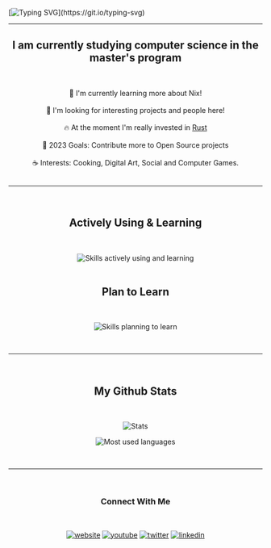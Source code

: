 [![Typing SVG](https://readme-typing-svg.demolab.com?font=Dejavu+Sans+Mono&size=32&pause=1000&color=FAFAFA&center=true&width=940&lines=Hi+there%2C+I'm+Thomas+%F0%9F%91%8B+Welcome+to+my+Profile!)](https://git.io/typing-svg)

---

<div align="center">

## **I am currently studying computer science in the master's program**
<br>

🌱 I'm currently learning more about Nix! <br><br>
🐾 I'm looking for interesting projects and people here! <br><br>
🔥 At the moment I'm really invested in [Rust](https://www.rust-lang.org/) <br><br>
🌊 2023 Goals: Contribute more to Open Source projects <br><br>
☕ Interests: Cooking, Digital Art, Social and Computer Games. <br><br>


</div>

---

<br>
<div align="center">

  ## **Actively Using & Learning**
  <br>

  ![Skills actively using and learning](https://skillicons.dev/icons?i=rust,linux,git,kotlin,py,latex,bevy,blender)
  <br>
  <br>

  ## **Plan to Learn**
  <br>

  ![Skills planning to learn](https://skillicons.dev/icons?i=zig,haskell,julia,dart,arduino)
  <br>

  <br>
</div>

---  

<br>
<div align="center">
  
  ## **My Github Stats**
  <br>

  <!-- <img src="https://github-profile-trophy.vercel.app/?username=MordragT&theme=algolia&no-frame=true&no-bg=true&row=1&column=5" width="100%" alt="Trophy" align="middle"  /> <br> <br> -->

  ![Stats](https://github-readme-stats-i66v.vercel.app/api?username=MordragT&show_icons=true&hide_border=true&count_private=true&include_all_commits=true&theme=tokyonight)

  <!-- <img src="https://streak-stats.demolab.com?user=MordragT&theme=highcontrast&hide_border=true&border_radius=0&ring=2100FA&background=000000&fire=0079FA&currStreakNum=0079FA&dates=0079FA&sideNums=0079FA&currStreakLabel=0079FA&stroke=0079FA&sideLabels=0079FA" height="150" alt="streaks graph"  /> -->
    
  ![Most used languages](https://github-readme-stats-i66v.vercel.app/api/top-langs/?username=MordragT&layout=compact&theme=tokyonight&hide_border=true&langs_count=7)
  <br>

  <!-- [![ReadMe Card](https://github-readme-stats.vercel.app/api/pin/?username=MordragT&repo=hua&show_owner=true&layout=compact&theme=tokyonight&hide_border=true)](https://github.com/anandmainali/PackageTemplate)
  <br> -->

  <!-- [![Mordrag's Github Activity Graph](https://github-readme-activity-graph.cyclic.app/graph?username=MordragT&bg_color=000000&color=0079fa&line=2100fa&point=0079fa&area=true&hide_border=true)](https://github.com/ashutosh00710/github-readme-activity-graph) -->

  <br>

</div>

---

<br>
<div align="center">

### Connect With Me
<br>

[![website](https://img.shields.io/badge/website-000000?style=for-the-badge&logo=About.me&logoColor=white)][website]
[![youtube](https://img.shields.io/badge/YouTube-FF0000?style=for-the-badge&logo=youtube&logoColor=white)][youtube]
[![twitter](https://img.shields.io/badge/Twitter-1DA1F2?style=for-the-badge&logo=twitter&logoColor=white)][twitter]
[![linkedin](https://img.shields.io/badge/LinkedIn-0077B5?style=for-the-badge&logo=linkedin&logoColor=white)][linkedin]

</div>

[website]: https://mordragt.github.io
[twitter]: https://twitter.com/MordragT
[youtube]: https://www.youtube.com/channel/UC6Gwjs460LGyFNmjuTSHsWg?view_as=subscriber
[linkedin]: https://www.linkedin.com/in/thomas-wehm%C3%B6ller/